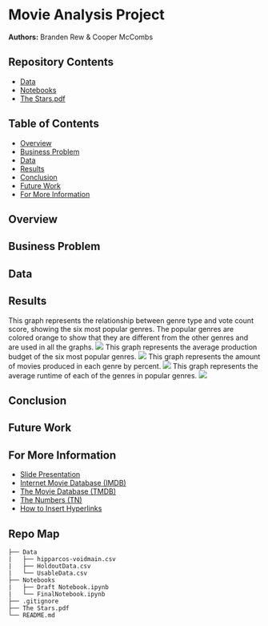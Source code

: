 # Movie Analysis Project
**Authors:** Branden Rew & Cooper McCombs

## Repository Contents
- [Data](https://github.com/Co-nn/Movie-Analysis-Project/tree/main/Connor/Untitled.ipynb)
- [Notebooks](https://github.com/Co-nn/Movie-Analysis-Project/tree/main/Cooper/Movie%20Analysis.ipynb)
- [The Stars.pdf](https://github.com/Co-nn/Movie-Analysis-Project/blob/main/Main.ipynb)
## Table of Contents
- [Overview](#overview)
- [Business Problem](#business-problem)
- [Data](#data)
- [Results](#results)
- [Conclusion](#conclusion)
- [Future Work](#future-work)
- [For More Information](#for-more-information)
## Overview

## Business Problem


## Data


## Results
This graph represents the relationship between genre type and vote count score, showing the six most popular genres. The popular genres are colored orange to show that they are different from the other genres and are used in all the graphs.
![](./Graphs/VoteCountScore.png)
This graph represents the average production budget of the six most popular genres.
![](./Graphs/Average_Budget_Cost_per_Genre.png)
This graph represents the amount of movies produced in each genre by percent.
![](./Graphs/Top_6_Most_Popular_Genres_to_Produce.png)
This graph represents the average runtime of each of the genres in popular genres.
![](./Graphs/Genres_by_Average_Runtime(minutes).png)

## Conclusion

## Future Work

## For More Information
- [Slide Presentation](https://github.com/Co-nn/Movie-Analysis-Project/blob/main/Cooper%20McCombs%20and%20Connor%20McClain.pdf)
- [Internet Movie Database (IMDB)](https://www.imdb.com/)
- [The Movie Database (TMDB)](https://www.themoviedb.org/?language=en-US)
- [The Numbers (TN)](https://www.the-numbers.com/)
- [How to Insert Hyperlinks](https://www.youtube.com/watch?v=tYtPOq3AkmM)
 
## Repo Map
```
├── Data                                    
|   ├── hipparcos-voidmain.csv  
|   ├── HoldoutData.csv  
|   └── UsableData.csv
├── Notebooks  
|   ├── Draft Notebook.ipynb
|   └── FinalNotebook.ipynb
├── .gitignore 
├── The Stars.pdf 
└── README.md
```